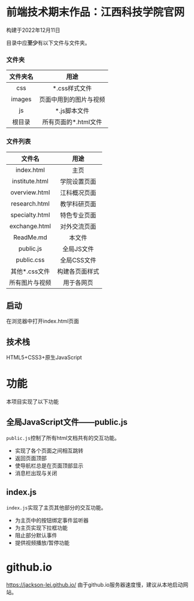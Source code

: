 # 前端技术期末作品：江西科技学院官网
构建于2022年12月11日

目录中应**至少**有以下文件与文件夹。

### 文件夹
| 文件夹名 | 用途 |
| :---: | :---: |
|css|*.css样式文件|
|images|页面中用到的图片与视频|
|js|*.js脚本文件|
|根目录|所有页面的*.html文件|

### 文件列表
| 文件名 | 用途 |
| :---: | :---: |
|index.html|主页|
|institute.html|学院设置页面|
|overview.html|江科概况页面|
|research.html|教学科研页面|
|specialty.html|特色专业页面|
|exchange.html|对外交流页面|
|ReadMe.md|本文件|
|public.js|全局JS文件|
|public.css|全局CSS文件|
|其他*.css文件|构建各页面样式|
|所有图片与视频|用于各网页|

## 启动
在浏览器中打开index.html页面

## 技术栈
HTML5+CSS3+原生JavaScript

# 功能
本项目实现了以下功能

## 全局JavaScript文件——public.js
`public.js`控制了所有html文档共有的交互功能。
+ 实现了各个页面之间相互跳转
+ 返回页面顶部
+ 使导航栏总是在页面顶部显示
+ 消息栏出现与关闭

## index.js
`index.js`实现了主页其他部分的交互功能。
+ 为主页中的按钮绑定事件监听器
+ 为主页实现下拉框功能
+ 阻止部分默认事件
+ 提供视频播放/暂停功能

# github.io
<https://jackson-lei.github.io/>
由于github.io服务器速度慢，建议从本地启动网站。